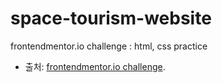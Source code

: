 # space-tourism-website
frontendmentor.io challenge : html, css practice

- 출처:
[frontendmentor.io challenge](https://www.frontendmentor.io/challenges/space-tourism-multipage-website-gRWj1URZ3/hub).
